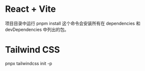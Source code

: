 # React + Vite
项目目录中运行 pnpm install
这个命令会安装所有在 dependencies 和 devDependencies 中列出的包。
# Tailwind CSS
pnpx tailwindcss init -p